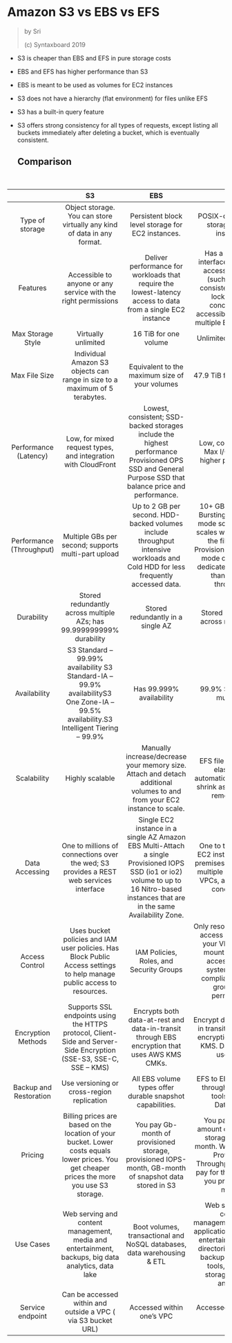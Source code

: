 # Amazon S3 vs EBS vs EFS

> by Sri
> 
> (c) Syntaxboard 2019

- S3 is cheaper than EBS and EFS in pure storage costs

- EBS and EFS has higher performance than S3

- EBS is meant to be used as volumes for EC2 instances

- S3 does not have a hierarchy (flat environment) for files unlike EFS

- S3 has a built-in query feature

- S3 offers strong consistency for all types of requests, except listing all buckets immediately after deleting a bucket, which is eventually consistent.
  
  ## Comparison
  
  ​

|                          | S3                                                                                                                                            | EBS                                                                                                                                                                                    | EFS                                                                                                                                                                                          |
|:------------------------:|:---------------------------------------------------------------------------------------------------------------------------------------------:|:--------------------------------------------------------------------------------------------------------------------------------------------------------------------------------------:|:--------------------------------------------------------------------------------------------------------------------------------------------------------------------------------------------:|
| Type of storage          | Object storage. You can store virtually any kind of data in any format.                                                                       | Persistent block level storage for EC2 instances.                                                                                                                                      | POSIX-compliant file storage for EC2 instances.                                                                                                                                              |
| Features                 | Accessible to anyone or any service with the right permissions                                                                                | Deliver performance for workloads that require the lowest-latency access to data from a single EC2 instance                                                                            | Has a file system interface, file system access semantics (such as strong consistency and file locking), and concurrently-accessible storage for multiple EC2 instances                      |
| Max Storage Style        | Virtually unlimited                                                                                                                           | 16 TiB for one volume                                                                                                                                                                  | Unlimited system size                                                                                                                                                                        |
| Max File Size            | Individual Amazon S3 objects can range in size to a maximum of 5 terabytes.                                                                   | Equivalent to the maximum size of your volumes                                                                                                                                         | 47.9 TiB for a single file                                                                                                                                                                   |
| Performance (Latency)    | Low, for mixed request types, and integration with CloudFront                                                                                 | Lowest, consistent; SSD-backed storages include the highest performance Provisioned OPS SSD and General Purpose SSD that balance price and performance.                                | Low, consistent; use Max I/O mode for higher performance                                                                                                                                     |
| Performance (Throughput) | Multiple GBs per second; supports multi-part upload                                                                                           | Up to 2 GB per second. HDD-backed volumes include throughput intensive workloads and Cold HDD for less frequently accessed data.                                                       | 10+ GB per second. Bursting Throughput mode scales with the scales with the size of the file system. Provisioned throughput mode offers higher dedicated throughput than bustring throughput |
| Durability               | Stored redundantly across multiple AZs; has 99.999999999% durability                                                                          | Stored redundantly in a single AZ                                                                                                                                                      | Stored redundantly across multiple AZs                                                                                                                                                       |
| Availability             | S3 Standard – 99.99% availability S3 Standard-IA – 99.9% availabilityS3 One Zone-IA – 99.5% availability.S3 Intelligent Tiering – 99.9%       | Has 99.999% availability                                                                                                                                                               | 99.9% SLA. Runs in multi – AZ                                                                                                                                                                |
| Scalability              | Highly scalable                                                                                                                               | Manually increase/decrease your memory size. Attach and detach additional volumes to and from your EC2 instance to scale.                                                              | EFS file systems are elastic, and automatically grow and shrink as you add and remove files.                                                                                                 |
| Data Accessing           | One to millions of connections over the wed; S3 provides a REST web services interface                                                        | Single EC2 instance in a single AZ Amazon EBS Multi-Attach a single Provisioned IOPS SSD (io1 or io2) volume to up to 16 Nitro-based instances that are in the same Availability Zone. | One to thousands of EC2 instances or on-premises servers, from multiple AZs, regions, VPCs, and accounts concurrently                                                                        |
| Access Control           | Uses bucket policies and IAM user policies. Has Block Public Access settings to help manage public access to resources.                       | IAM Policies, Roles, and Security Groups                                                                                                                                               | Only resources that can access endpoints in your VPC, called a mount target, can access your file system; POSIX-compliant user and group-level permissions.                                  |
| Encryption Methods       | Supports SSL endpoints using the HTTPS protocol, Client-Side and Server-Side Encryption (SSE-S3, SSE-C, SSE – KMS)                            | Encrypts both data-at-rest and data-in-transit through EBS encryption that uses AWS KMS CMKs.                                                                                          | Encrypt data at rest and in transit. Data at rest encryption uses AWS KMS. Data in transit uses TLS.                                                                                         |
| Backup and Restoration   | Use versioning or cross-region replication                                                                                                    | All EBS volume types offer durable snapshot capabilities.                                                                                                                              | EFS to EFS replication through third party tools or AWS DataSynch                                                                                                                            |
| Pricing                  | Billing prices are based on the location of your bucket. Lower costs equals lower prices. You get cheaper prices the more you use S3 storage. | You pay Gb-month of provisioned storage, provisioned IOPS-month, GB-month of snapshot data stored in S3                                                                                | You pay more the amount of file system storage used per month. When using the Provisioned Throughput mode you pay for the throughput you provision per month.                                |
| Use Cases                | Web serving and content management, media and entertainment, backups, big data analytics, data lake                                           | Boot volumes, transactional and NoSQL databases, data warehousing & ETL                                                                                                                | Web serving and content management,enterprise applications, media and entertainment, home directories, database backups, developer tools, container storage, big data analytics              |
| Service endpoint         | Can be accessed within and outside a VPC ( via S3 bucket URL)                                                                                 | Accessed within one’s VPC                                                                                                                                                              | Accessed within one’s VPC                                                                                                                                                                    |